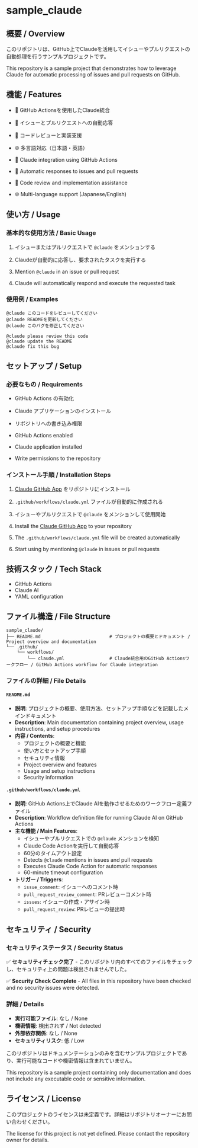 # sample_claude

## 概要 / Overview

このリポジトリは、GitHub上でClaudeを活用してイシューやプルリクエストの自動処理を行うサンプルプロジェクトです。

This repository is a sample project that demonstrates how to leverage Claude for automatic processing of issues and pull requests on GitHub.

## 機能 / Features

- 🤖 GitHub Actionsを使用したClaude統合
- 📝 イシューとプルリクエストへの自動応答
- 🔧 コードレビューと実装支援
- 🌐 多言語対応（日本語・英語）

- 🤖 Claude integration using GitHub Actions
- 📝 Automatic responses to issues and pull requests
- 🔧 Code review and implementation assistance
- 🌐 Multi-language support (Japanese/English)

## 使い方 / Usage

### 基本的な使用方法 / Basic Usage

1. イシューまたはプルリクエストで `@claude` をメンションする
2. Claudeが自動的に応答し、要求されたタスクを実行する

1. Mention `@claude` in an issue or pull request
2. Claude will automatically respond and execute the requested task

### 使用例 / Examples

```
@claude このコードをレビューしてください
@claude READMEを更新してください
@claude このバグを修正してください
```

```
@claude please review this code
@claude update the README
@claude fix this bug
```

## セットアップ / Setup

### 必要なもの / Requirements

- GitHub Actions の有効化
- Claude アプリケーションのインストール
- リポジトリへの書き込み権限

- GitHub Actions enabled
- Claude application installed
- Write permissions to the repository

### インストール手順 / Installation Steps

1. [Claude GitHub App](https://github.com/apps/claude) をリポジトリにインストール
2. `.github/workflows/claude.yml` ファイルが自動的に作成される
3. イシューやプルリクエストで `@claude` をメンションして使用開始

1. Install the [Claude GitHub App](https://github.com/apps/claude) to your repository
2. The `.github/workflows/claude.yml` file will be created automatically
3. Start using by mentioning `@claude` in issues or pull requests

## 技術スタック / Tech Stack

- GitHub Actions
- Claude AI
- YAML configuration

## ファイル構造 / File Structure

```
sample_claude/
├── README.md                          # プロジェクトの概要とドキュメント / Project overview and documentation
└── .github/
    └── workflows/
        └── claude.yml                 # Claude統合用のGitHub Actionsワークフロー / GitHub Actions workflow for Claude integration
```

### ファイルの詳細 / File Details

#### `README.md`
- **説明**: プロジェクトの概要、使用方法、セットアップ手順などを記載したメインドキュメント
- **Description**: Main documentation containing project overview, usage instructions, and setup procedures
- **内容 / Contents**:
  - プロジェクトの概要と機能
  - 使い方とセットアップ手順
  - セキュリティ情報
  - Project overview and features
  - Usage and setup instructions
  - Security information

#### `.github/workflows/claude.yml`
- **説明**: GitHub Actions上でClaude AIを動作させるためのワークフロー定義ファイル
- **Description**: Workflow definition file for running Claude AI on GitHub Actions
- **主な機能 / Main Features**:
  - イシューやプルリクエストでの `@claude` メンションを検知
  - Claude Code Actionを実行して自動応答
  - 60分のタイムアウト設定
  - Detects `@claude` mentions in issues and pull requests
  - Executes Claude Code Action for automatic responses
  - 60-minute timeout configuration
- **トリガー / Triggers**:
  - `issue_comment`: イシューへのコメント時
  - `pull_request_review_comment`: PRレビューコメント時
  - `issues`: イシューの作成・アサイン時
  - `pull_request_review`: PRレビューの提出時

## セキュリティ / Security

### セキュリティステータス / Security Status

✅ **セキュリティチェック完了** - このリポジトリ内のすべてのファイルをチェックし、セキュリティ上の問題は検出されませんでした。

✅ **Security Check Complete** - All files in this repository have been checked and no security issues were detected.

### 詳細 / Details

- **実行可能ファイル**: なし / None
- **機密情報**: 検出されず / Not detected
- **外部依存関係**: なし / None
- **セキュリティリスク**: 低 / Low

このリポジトリはドキュメンテーションのみを含むサンプルプロジェクトであり、実行可能なコードや機密情報は含まれていません。

This repository is a sample project containing only documentation and does not include any executable code or sensitive information.

## ライセンス / License

このプロジェクトのライセンスは未定義です。詳細はリポジトリオーナーにお問い合わせください。

The license for this project is not yet defined. Please contact the repository owner for details.